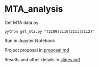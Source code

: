 # MTA_analysis

Get MTA data by
```
python get_mta.py "(2109|2110|2111|2112)"
```

Run in Jupyter Notebook

Project proposal in [proposal.md](/proposal.md)

Results and other details in [slides.pdf](/slides.pdf)
